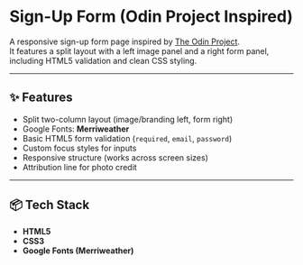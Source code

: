 # Sign-Up Form (Odin Project Inspired)

A responsive sign-up form page inspired by [The Odin Project](https://www.theodinproject.com/).  
It features a split layout with a left image panel and a right form panel, including HTML5 validation and clean CSS styling.

---

## ✨ Features
- Split two-column layout (image/branding left, form right)
- Google Fonts: **Merriweather**
- Basic HTML5 form validation (`required`, `email`, `password`)
- Custom focus styles for inputs
- Responsive structure (works across screen sizes)
- Attribution line for photo credit

---

## 📦 Tech Stack
- **HTML5**
- **CSS3**
- **Google Fonts (Merriweather)**
